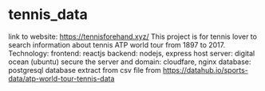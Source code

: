 # tennis_data
link to website: https://tennisforehand.xyz/
This project is for tennis lover to search information about tennis ATP world tour from 1897 to 2017. 
Technology: frontend: reactjs
            backend: nodejs, express
            host server: digital ocean (ubuntu) 
            secure the server and domain: cloudfare, nginx
            database: postgresql database extract from csv file  from https://datahub.io/sports-data/atp-world-tour-tennis-data
            
